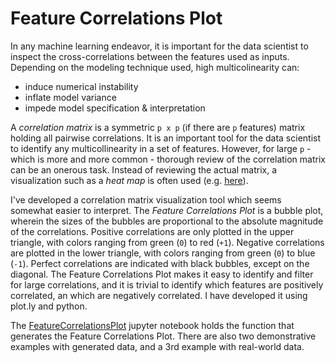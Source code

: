# Feature Correlations Plot

In any machine learning endeavor, it is important for the data scientist to inspect the cross-correlations between the features used as inputs. Depending on the modeling technique used, high multicolinearity can:

- induce numerical instability
- inflate model variance
- impede model specification & interpretation

A *correlation matrix* is a symmetric `p x p` (if there are `p` features) matrix holding all pairwise correlations. It is an important tool for the data scientist to identify any multicollinearity in a set of features. However, for large `p` - which is more and more common - thorough review of the correlation matrix can be an onerous task. Instead of reviewing the actual matrix, a visualization such as a *heat map* is often used (e.g. [here](http://www.sthda.com/english/wiki/ggplot2-quick-correlation-matrix-heatmap-r-software-and-data-visualization)).

I've developed a correlation matrix visualization tool which seems somewhat easier to interpret. The *Feature Correlations Plot* is a  bubble plot, wherein the sizes of the bubbles are proportional to the absolute magnitude of the correlations. Positive correlations are only plotted in the upper triangle, with colors ranging from green (`0`) to red (`+1`). Negative correlations are plotted in the lower triangle, with colors ranging from green (`0`) to blue (`-1`). Perfect correlations are indicated with black bubbles, except on the diagonal. The Feature Correlations Plot makes it easy to identify and filter for large correlations, and it is trivial to identify which features are positively correlated, an which are negatively correlated. I have developed it using plot.ly and python.

The [FeatureCorrelationsPlot](FeatureCorrelationsPlot.ipynb) jupyter notebook holds the function that generates the Feature Correlations Plot. There are also two demonstrative examples with generated data, and a 3rd example with real-world data.
